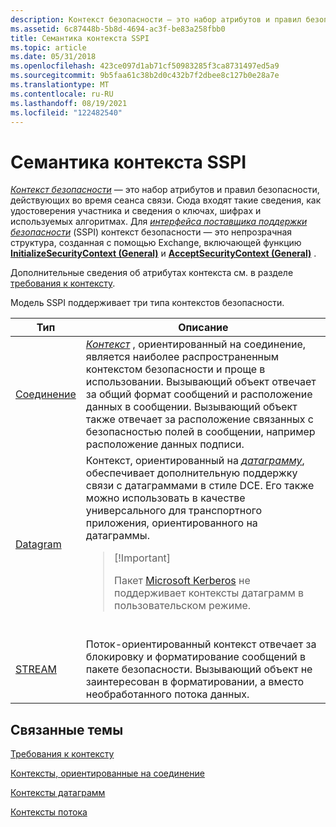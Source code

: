 ```yaml
---
description: Контекст безопасности — это набор атрибутов и правил безопасности, действующих во время сеанса связи.
ms.assetid: 6c87448b-5b8d-4694-ac3f-be83a258fbb0
title: Семантика контекста SSPI
ms.topic: article
ms.date: 05/31/2018
ms.openlocfilehash: 423ce097d1ab71cf50983285f3ca8731497ed5a9
ms.sourcegitcommit: 9b5faa61c38b2d0c432b7f2dbee8c127b0e28a7e
ms.translationtype: MT
ms.contentlocale: ru-RU
ms.lasthandoff: 08/19/2021
ms.locfileid: "122482540"
---
```

# <a name="sspi-context-semantics"></a>Семантика контекста SSPI

[*Контекст безопасности*](../secgloss/s-gly.md) — это набор атрибутов и правил безопасности, действующих во время сеанса связи. Сюда входят такие сведения, как удостоверения участника и сведения о ключах, шифрах и используемых алгоритмах. Для [*интерфейса поставщика поддержки безопасности*](../secgloss/s-gly.md) (SSPI) контекст безопасности — это непрозрачная структура, созданная с помощью Exchange, включающей функцию [**InitializeSecurityContext (General)**](/windows/win32/api/sspi/nf-sspi-initializesecuritycontexta) и [**AcceptSecurityContext (General)**](/windows/win32/api/sspi/nf-sspi-acceptsecuritycontext) .

Дополнительные сведения об атрибутах контекста см. в разделе [требования к контексту](context-requirements.md).

Модель SSPI поддерживает три типа контекстов безопасности.




| Тип | Описание | 
|------|-------------|
| <a href="connection-oriented-contexts.md">Соединение</a> | <a href="/windows/desktop/SecGloss/c-gly"><em>Контекст</em></a> , ориентированный на соединение, является наиболее распространенным контекстом безопасности и проще в использовании. Вызывающий объект отвечает за общий формат сообщений и расположение данных в сообщении. Вызывающий объект также отвечает за расположение связанных с безопасностью полей в сообщении, например расположение данных подписи.<br /> | 
| <a href="datagram-contexts.md">Datagram</a> | Контекст, ориентированный на <a href="/windows/desktop/SecGloss/d-gly"><em>датаграмму</em></a>, обеспечивает дополнительную поддержку связи с датаграммами в стиле DCE. Его также можно использовать в качестве универсального для транспортного приложения, ориентированного на датаграммы.<br /><blockquote><p>[!Important]</p><p>Пакет <a href="microsoft-kerberos.md">Microsoft Kerberos</a> не поддерживает контексты датаграмм в пользовательском режиме.<br /></p></blockquote><br /> | 
| <a href="stream-contexts.md">STREAM</a> | Поток-ориентированный контекст отвечает за блокировку и форматирование сообщений в пакете безопасности. Вызывающий объект не заинтересован в форматировании, а вместо необработанного потока данных.<br /> | 




 

## <a name="related-topics"></a>Связанные темы

<dl> <dt>

[Требования к контексту](context-requirements.md)
</dt> <dt>

[Контексты, ориентированные на соединение](connection-oriented-contexts.md)
</dt> <dt>

[Контексты датаграмм](datagram-contexts.md)
</dt> <dt>

[Контексты потока](stream-contexts.md)
</dt> </dl>

 

 

